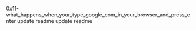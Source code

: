 0x11-what_happens_when_your_type_google_com_in_your_browser_and_press_enter
update readme
update readme
